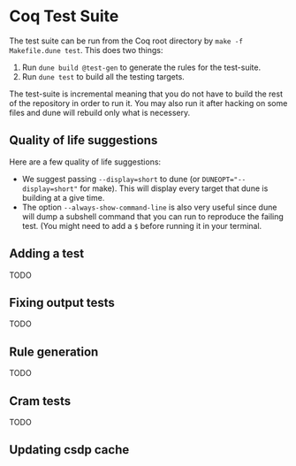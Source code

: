 # Coq Test Suite

The test suite can be run from the Coq root directory by
`make -f Makefile.dune test`. This does two things:
  1. Run `dune build @test-gen` to generate the rules for the test-suite.
  2. Run `dune test` to build all the testing targets.

The test-suite is incremental meaning that you do not have to build the rest of
the repository in order to run it. You may also run it after hacking on some
files and dune will rebuild only what is necessery.

## Quality of life suggestions

Here are a few quality of life suggestions:
  + We suggest passing `--display=short` to dune (or `DUNEOPT="--display=short"`
    for make). This will display every target that dune is building at a give
    time.
  + The option `--always-show-command-line` is also very useful since dune will
    dump a subshell command that you can run to reproduce the failing test. (You might need to add a `$` before running it in your terminal.


## Adding a test
TODO

## Fixing output tests
TODO

## Rule generation
TODO

## Cram tests
TODO

## Updating csdp cache
